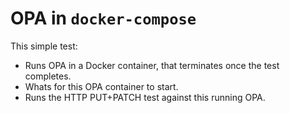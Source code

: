 # OPA in `docker-compose`

This simple test:

* Runs OPA in a Docker container, that terminates once the test completes.
* Whats for this OPA container to start.
* Runs the HTTP PUT+PATCH test against this running OPA.
